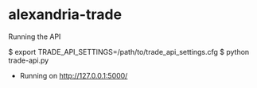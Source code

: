 # alexandria-trade

Running the API

$ export TRADE_API_SETTINGS=/path/to/trade_api_settings.cfg
$ python trade-api.py
 * Running on http://127.0.0.1:5000/

